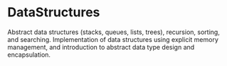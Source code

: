 # DataStructures
Abstract data structures (stacks, queues, lists, trees), recursion, sorting, and searching. Implementation of data structures using explicit memory management, and introduction to abstract data type design and encapsulation.
